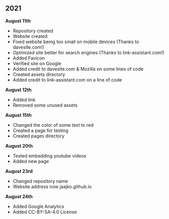 ## 2021

<strong>August 11th</strong>

- Repository created
- Website created
- Fixed website being too small on mobile devices (Thanks to davesite.com!)
- Optimized site better for search engines (Thanks to link-assistant.com!)
- Added Favicon 
- Verified site on Google
- Added credit to davesite.com & Mozilla on some lines of code
- Created assets directory
- Added credit to link-assistant.com on a line of code

<strong>August 12th</strong>

- Added link
- Removed some unused assets

<strong>August 15th</strong>

- Changed the color of some text to red
- Created a page for testing
- Created pages directory

<strong>August 20th</strong>

- Tested embedding youtube videos
- Added new page

<strong>August 23rd</strong>

- Changed repository name
- Website address now jaajko.github.io

<strong>August 24th</strong>

- Added Google Analytics
- Added CC-BY-SA-4.0 License
